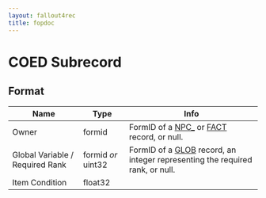 ```yaml
---
layout: fallout4rec
title: fopdoc
---
```

COED Subrecord
==========

## Format

Name | Type | Info
-----|------|-----
Owner | formid | FormID of a [NPC_](../NPC_.md) or [FACT](../FACT.md) record, or null.
Global Variable / Required Rank | formid *or* uint32 | FormID of a [GLOB](../GLOB.md) record, an integer representing the required rank, or null.
Item Condition | float32 |
 
